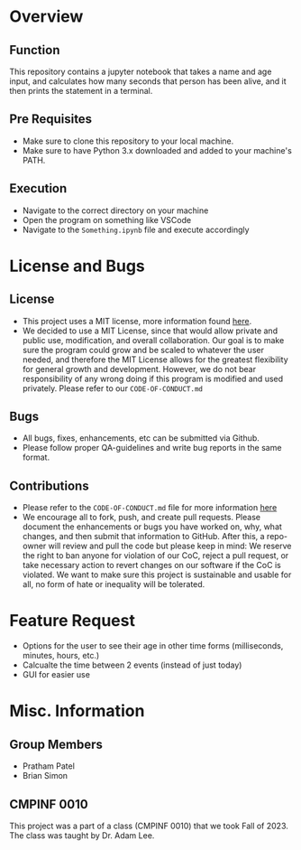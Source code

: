 # Overview
## Function
This repository contains a jupyter notebook that takes a name and age input, and calculates how many seconds that person has been alive, and it then prints the statement in a terminal.

## Pre Requisites 
- Make sure to clone this repository to your local machine. 
- Make sure to have Python 3.x downloaded and added to your machine's PATH.

## Execution
- Navigate to the correct directory on your machine
- Open the program on something like VSCode
- Navigate to the `Something.ipynb` file and execute accordingly

# License and Bugs
## License 
- This project uses a MIT license, more information found [here](https://github.com/patelpratham11/CMPINF0010_VC/blob/main/LICENSE).
- We decided to use a MIT License, since that would allow private and public use, modification, and overall collaboration. Our goal is to make sure the program could grow and be scaled to whatever the user needed, and therefore the MIT License allows for the greatest flexibility for general growth and development. However, we do not bear responsibility of any wrong doing if this program is modified and used privately. Please refer to our `CODE-OF-CONDUCT.md`

## Bugs 
- All bugs, fixes, enhancements, etc can be submitted via Github.
- Please follow proper QA-guidelines and write bug reports in the same format.

## Contributions
- Please refer to the `CODE-OF-CONDUCT.md` file for more information [here](https://github.com/patelpratham11/CMPINF0010_VC/blob/main/CODE-OF-CONDUCT.md)
- We encourage all to fork, push, and create pull requests. Please document the enhancements or bugs you have worked on, why, what changes, and then submit that information to GitHub. After this, a repo-owner will review and pull the code but please keep in mind: We reserve the right to ban anyone for violation of our CoC, reject a pull request, or take necessary action to revert changes on our software if the CoC is violated. We want to make sure this project is sustainable and usable for all, no form of hate or inequality will be tolerated. 

# Feature Request
- Options for the user to see their age in other time forms (milliseconds, minutes, hours, etc.)
- Calcualte the time between 2 events (instead of just today)
- GUI for easier use 

# Misc. Information
## Group Members
- Pratham Patel
- Brian Simon

## CMPINF 0010
This project was a part of a class (CMPINF 0010) that we took Fall of 2023. The class was taught by Dr. Adam Lee. 
